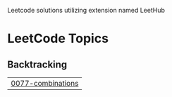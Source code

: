 Leetcode solutions utilizing extension named LeetHub

<!---LeetCode Topics Start-->
# LeetCode Topics
## Backtracking
|  |
| ------- |
| [0077-combinations](https://github.com/johnkimo5/leetcode-solutions/tree/master/0077-combinations) |
<!---LeetCode Topics End-->